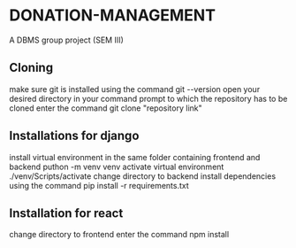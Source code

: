 # DONATION-MANAGEMENT
A DBMS group project (SEM III)


## Cloning
make sure git is installed using the command    git --version
open your desired directory in your command prompt to which the repository has to be cloned
enter the command    git clone "repository link"

## Installations for django
install virtual environment in the same folder containing frontend and backend    puthon -m venv venv
activate virtual environment  ./venv/Scripts/activate
change directory to backend
install dependencies using the command       pip install -r requirements.txt

## Installation for react
change directory to frontend
enter the command npm install
